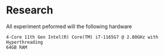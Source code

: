 # Research 

All experiment peformed will the following hardware

```
4-Core 11th Gen Intel(R) Core(TM) i7-1165G7 @ 2.80GHz with Hyperthreading
64GB RAM

```
